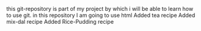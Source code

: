 this git-repository is part of my project by which i will be able to learn how to use git.
in this repository I am going to use html 
Added tea recipe
Added mix-dal recipe
Added Rice-Pudding recipe